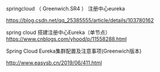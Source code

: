 

springcloud （ Greenwich.SR4 ） 注册中心eureka

https://blog.csdn.net/qq_25385555/article/details/103780162

spring cloud 搭建注册中心Eureka（单节点）
https://www.cnblogs.com/yhood/p/11558288.html

Spring Cloud Eureka集群配置及注意事项(Greenwich版本)

http://www.easysb.cn/2019/06/411.html